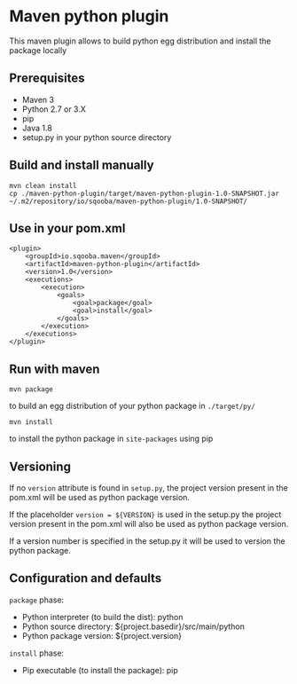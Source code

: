 # Maven python plugin

This maven plugin allows to build python egg distribution and install the package locally

## Prerequisites

* Maven 3
* Python 2.7 or 3.X
* pip
* Java 1.8
* setup.py in your python source directory

## Build and install manually

    mvn clean install
    cp ./maven-python-plugin/target/maven-python-plugin-1.0-SNAPSHOT.jar ~/.m2/repository/io/sqooba/maven-python-plugin/1.0-SNAPSHOT/

## Use in your pom.xml

    <plugin>
        <groupId>io.sqooba.maven</groupId>
        <artifactId>maven-python-plugin</artifactId>
        <version>1.0</version>
        <executions>
            <execution>
                <goals>
                    <goal>package</goal>
                    <goal>install</goal>
                </goals>
            </execution>
        </executions>
    </plugin>

## Run with maven

    mvn package

to build an egg distribution of your python package in `./target/py/`

    mvn install

to install the python package in `site-packages` using pip

## Versioning

If no `version` attribute is found in `setup.py`, the project version present in the pom.xml
will be used as python package version.

If the placeholder `version = ${VERSION}` is used in the setup.py the project version present in the pom.xml
will also be used as python package version.

If a version number is specified in the setup.py it will be used to version the
python package.

## Configuration and defaults

`package` phase:

* Python interpreter (to build the dist): <pythonExecutable>python</pythonExecutable>
* Python source directory: <sourceDirectory>${project.basedir}/src/main/python</sourceDirectory>
* Python package version: <packageVersion>${project.version}</packageVersion>

`install` phase:

* Pip executable (to install the package): <pipExecutable>pip</pipExecutable>